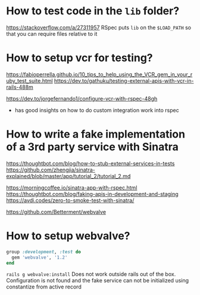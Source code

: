 # How to test code in the `lib` folder?

https://stackoverflow.com/a/27311957
RSpec puts `lib` on the `$LOAD_PATH` so that you can require files relative to it

# How to setup vcr for testing?

https://fabioperrella.github.io/10_tips_to_help_using_the_VCR_gem_in_your_ruby_test_suite.html
https://dev.to/gathuku/testing-external-apis-with-vcr-in-rails-488m

https://dev.to/jorgefernando1/configure-vcr-with-rspec-48gh
- has good insights on how to do custom integration work into rspec

# How to write a fake implementation of a 3rd party service with Sinatra

https://thoughtbot.com/blog/how-to-stub-external-services-in-tests
https://github.com/zhengjia/sinatra-explained/blob/master/app/tutorial_2/tutorial_2.md

https://morningcoffee.io/sinatra-app-with-rspec.html
https://thoughtbot.com/blog/faking-apis-in-development-and-staging
https://avdi.codes/zero-to-smoke-test-with-sinatra/

https://github.com/Betterment/webvalve


# How to setup webvalve?
```ruby
group :development, :test do
  gem 'webvalve', '1.2'
end
```
`rails g webvalve:install`
Does not work outside rails out of the box.
Configuration is not found and the fake service can not be initialized using constantize from active record 
